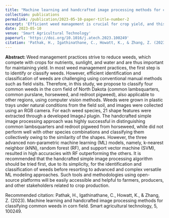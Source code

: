 ```yaml
---
title: "Machine learning and handcrafted image processing methods for classifying common weeds in corn field"
collection: publications
permalink: /publication/2023-05-10-paper-title-number-2
excerpt: 'Efficient weed management is crucial for crop yield, and this study proposes using computer vision methods to classify common weeds in North Dakota corn fields. Advanced machine learning models, especially random forest, showed high accuracy in weed identification, outperforming simpler image processing techniques, even by using the simple shape features.'
date: 2023-05-10
venue: 'Smart Agricultural Technology'
paperurl: 'https://doi.org/10.1016/j.atech.2023.100249'
citation: 'Pathak, H., Igathinathane, C., Howatt, K., & Zhang, Z. (2023). Machine learning and handcrafted image processing methods for classifying common weeds in corn field. Smart agricultural technology, 5, 100249.'
---
```

<strong>Abstract: </strong>Weed management practices strive to reduce weeds, which compete with crops for nutrients, sunlight, and water and are thus important for maintaining yield. In most weed management practices, the first step is to identify or classify weeds. However, efficient identification and classification of weeds are challenging using conventional manual methods such as field visits. Therefore, in this study, we propose to classify four common weeds in the corn field of North Dakota (common lambsquarters, common purslane, horseweed, and redroot pigweed), also applicable to other regions, using computer vision methods. Weeds were grown in plastic trays under natural conditions from the field soil, and images were collected using an RGB camera. For each weed species, 21 shape features were extracted through a developed ImageJ plugin. The handcrafted simple image processing approach was highly successful in distinguishing common lambsquarters and redroot pigweed from horseweed, while did not perform well with other species combinations and classifying them collectively owing to the similarity of the shapes. However, the three advanced non-parametric machine learning (ML) models, namely, k-nearest neighbor (kNN), random forest (RF), and support vector machine (SVM), resulted in high accuracies with RF outperforming the others. It is recommended that the handcrafted simple image processing algorithm should be tried first, due to its simplicity, for the identification and classification of weeds before resorting to advanced and complex versatile ML modeling approaches. Such tools and methodologies using open-source platforms will be easily accessible and helpful to farmers, producers, and other stakeholders related to crop production.


Recommended citation: Pathak, H., Igathinathane, C., Howatt, K., & Zhang, Z. (2023). Machine learning and handcrafted image processing methods for classifying common weeds in corn field. Smart agricultural technology, 5, 100249.